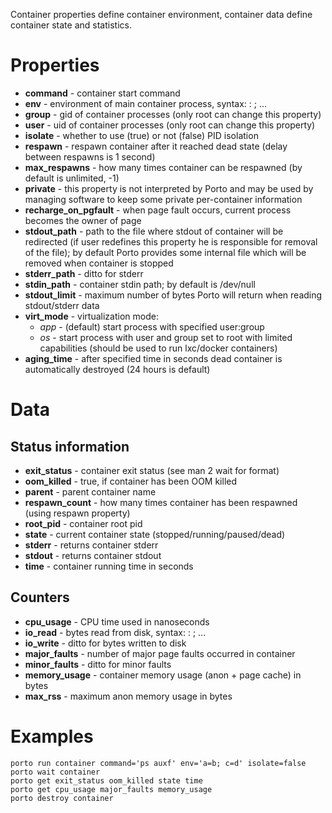 Container properties define container environment, container data define container state and statistics.

# Properties

* **command** - container start command
* **env** - environment of main container process, syntax: <variable>: <value>; ...
* **group** - gid of container processes (only root can change this property)
* **user** - uid of container processes (only root can change this property)
* **isolate** - whether to use (true) or not (false) PID isolation
* **respawn** - respawn container after it reached dead state (delay between respawns is 1 second)
* **max\_respawns** - how many times container can be respawned (by default is unlimited, -1)
* **private** - this property is not interpreted by Porto and may be used by managing software to keep some private per-container information
* **recharge\_on\_pgfault** - when page fault occurs, current process becomes the owner of page
* **stdout\_path** - path to the file where stdout of container will be redirected (if user redefines this property he is responsible for removal of the file); by default Porto provides some internal file which will be removed when container is stopped
* **stderr\_path** - ditto for stderr
* **stdin\_path** - container stdin path; by default is /dev/null
* **stdout\_limit** - maximum number of bytes Porto will return when reading stdout/stderr data
* **virt\_mode** - virtualization mode:
  - *app* - (default) start process with specified user:group
  - *os* - start process with user and group set to root with limited capabilities (should be used to run lxc/docker containers)
* **aging\_time** - after specified time in seconds dead container is automatically destroyed (24 hours is default)

# Data

## Status information
* **exit\_status** - container exit status (see man 2 wait for format)
* **oom\_killed** - true, if container has been OOM killed
* **parent** - parent container name
* **respawn\_count** - how many times container has been respawned (using respawn property)
* **root\_pid** - container root pid
* **state** - current container state (stopped/running/paused/dead)
* **stderr** - returns container stderr
* **stdout** - returns container stdout
* **time** - container running time in seconds

## Counters
* **cpu\_usage** - CPU time used in nanoseconds
* **io\_read** - bytes read from disk, syntax: <disk>: <number of bytes>; ...
* **io\_write** - ditto for bytes written to disk
* **major\_faults** - number of major page faults occurred in container
* **minor\_faults** - ditto for minor faults
* **memory\_usage** - container memory usage (anon + page cache) in bytes
* **max\_rss** - maximum anon memory usage in bytes

# Examples

```
porto run container command='ps auxf' env='a=b; c=d' isolate=false
porto wait container
porto get exit_status oom_killed state time
porto get cpu_usage major_faults memory_usage
porto destroy container
```
